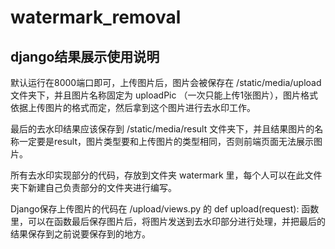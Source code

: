 # watermark_removal

## **django结果展示使用说明**

默认运行在8000端口即可，上传图片后，图片会被保存在 /static/media/upload 文件夹下，并且图片名称固定为 uploadPic （一次只能上传1张图片），图片格式依据上传图片的格式而定，然后拿到这个图片进行去水印工作。

最后的去水印结果应该保存到 /static/media/result 文件夹下，并且结果图片的名称一定要是result，图片类型要和上传图片的类型相同，否则前端页面无法展示图片。

所有去水印实现部分的代码，存放到文件夹 watermark 里，每个人可以在此文件夹下新建自己负责部分的文件夹进行编写。

Django保存上传图片的代码在 /upload/views.py 的 def upload(request): 函数里，可以在函数最后保存图片后，将图片发送到去水印部分进行处理，并把最后的结果保存到之前说要保存到的地方。